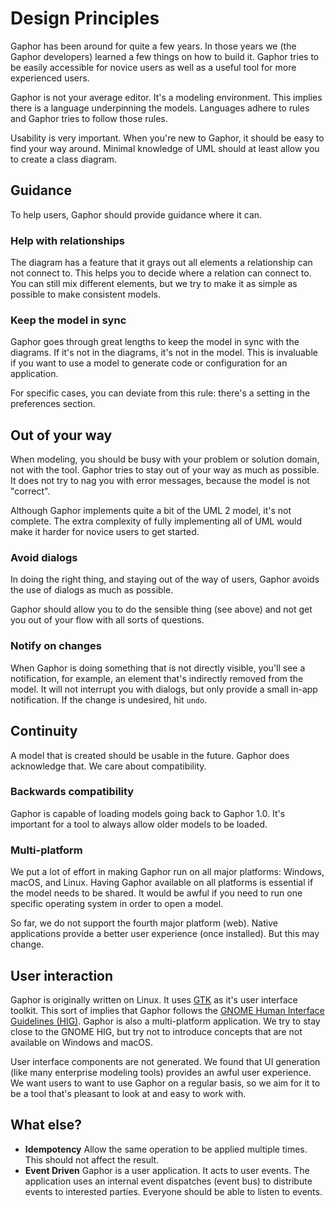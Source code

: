 # Design Principles

Gaphor has been around for quite a few years. In those years we (the Gaphor
developers) learned a few things on how to build it. Gaphor tries to be easily
accessible for novice users as well as a useful tool for more experienced users.

Gaphor is not your average editor. It's a modeling environment. This implies
there is a language underpinning the models. Languages adhere to rules and
Gaphor tries to follow those rules.

Usability is very important. When you're new to Gaphor, it should be easy
to find your way around. Minimal knowledge of UML should at least allow you to
create a class diagram.

## Guidance

To help users, Gaphor should provide guidance where it can.

### Help with relationships

The diagram has a feature that it grays out all elements a relationship can not
connect to. This helps you to decide where a relation can connect to. You can
still mix different elements, but we try to make it as simple as possible to
make consistent models.

### Keep the model in sync

Gaphor goes through great lengths to keep the model in sync with the diagrams.
If it's not in the diagrams, it's not in the model. This is invaluable if you
want to use a model to generate code or configuration for an application.

For specific cases, you can deviate from this rule: there's a setting in the
preferences section.

## Out of your way

When modeling, you should be busy with your problem or solution domain, not with
the tool. Gaphor tries to stay out of your way as much as possible. It does not
try to nag you with error messages, because the model is not "correct".

Although Gaphor implements quite a bit of the UML 2 model, it's not complete.
The extra complexity of fully implementing all of UML would make it harder for
novice users to get started.

### Avoid dialogs

In doing the right thing, and staying out of the way of users, Gaphor avoids the
use of dialogs as much as possible.

Gaphor should allow you to do the sensible thing (see above) and not get you out
of your flow with all sorts of questions.

### Notify on changes

When Gaphor is doing something that is not directly visible, you'll see a
notification, for example, an element that's indirectly removed from the model.
It will not interrupt you with dialogs, but only provide a small in-app
notification. If the change is undesired, hit `undo`.

## Continuity

A model that is created should be usable in the future. Gaphor does acknowledge
that. We care about compatibility.

### Backwards compatibility

Gaphor is capable of loading models going back to Gaphor 1.0. It's important for
a tool to always allow older models to be loaded.

### Multi-platform

We put a lot of effort in making Gaphor run on all major platforms: Windows,
macOS, and Linux. Having Gaphor available on all platforms is essential if the
model needs to be shared. It would be awful if you need to run one specific
operating system in order to open a model.

So far, we do not support the fourth major platform (web). Native applications
provide a better user experience (once installed). But this may change.

## User interaction

Gaphor is originally written on Linux. It uses [GTK](https://gtk.org) as it's
user interface toolkit. This sort of implies that Gaphor follows the [GNOME
Human Interface Guidelines (HIG)](https://developer.gnome.org/hig/). Gaphor is
also a multi-platform application. We try to stay close to the GNOME HIG, but
try not to introduce concepts that are not available on Windows and macOS.

User interface components are not generated. We found that UI generation (like
many enterprise modeling tools) provides an awful user experience. We want users
to want to use Gaphor on a regular basis, so we aim for it to be a tool that's
pleasant to look at and easy to work with.


## What else?

* **Idempotency** Allow the same operation to be applied multiple times. This should
  not affect the result.
* **Event Driven** Gaphor is a user application. It acts to user events. The application
  uses an internal event dispatches (event bus) to distribute events to interested parties.
  Everyone should be able to listen to events.
